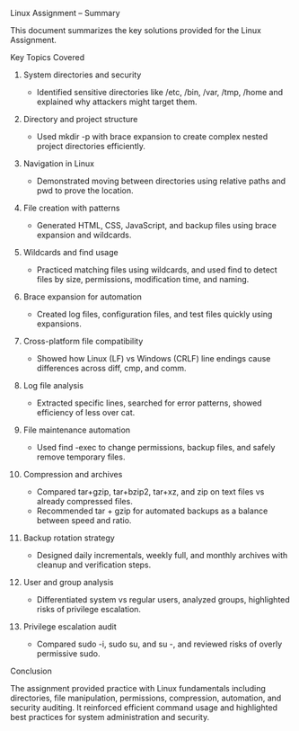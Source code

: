 
Linux Assignment – Summary

This document summarizes the key solutions provided for the Linux Assignment.

Key Topics Covered

1. System directories and security
   - Identified sensitive directories like /etc, /bin, /var, /tmp, /home and explained why attackers might target them.

2. Directory and project structure
   - Used mkdir -p with brace expansion to create complex nested project directories efficiently.

3. Navigation in Linux
   - Demonstrated moving between directories using relative paths and pwd to prove the location.

4. File creation with patterns
   - Generated HTML, CSS, JavaScript, and backup files using brace expansion and wildcards.

5. Wildcards and find usage
   - Practiced matching files using wildcards, and used find to detect files by size, permissions, modification time, and naming.

6. Brace expansion for automation
   - Created log files, configuration files, and test files quickly using expansions.

7. Cross-platform file compatibility
   - Showed how Linux (LF) vs Windows (CRLF) line endings cause differences across diff, cmp, and comm.

8. Log file analysis
   - Extracted specific lines, searched for error patterns, showed efficiency of less over cat.

9. File maintenance automation
   - Used find -exec to change permissions, backup files, and safely remove temporary files.

10. Compression and archives
    - Compared tar+gzip, tar+bzip2, tar+xz, and zip on text files vs already compressed files.
    - Recommended tar + gzip for automated backups as a balance between speed and ratio.

11. Backup rotation strategy
    - Designed daily incrementals, weekly full, and monthly archives with cleanup and verification steps.

12. User and group analysis
    - Differentiated system vs regular users, analyzed groups, highlighted risks of privilege escalation.

13. Privilege escalation audit
    - Compared sudo -i, sudo su, and su -, and reviewed risks of overly permissive sudo.

Conclusion

The assignment provided practice with Linux fundamentals including directories, file manipulation, permissions, compression, automation, and security auditing.
It reinforced efficient command usage and highlighted best practices for system administration and security.
